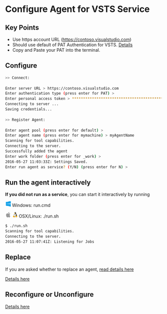 # Configure Agent for VSTS Service

## Key Points

  - Use https account URL (https://contoso.visualstudio.com)  
  - Should use default of PAT Authentication for VSTS.  [Details](roles.md)
  - Copy and Paste your PAT into the terminal.

## Configure

```bash
>> Connect:

Enter server URL > https://contoso.visualstudio.com
Enter authentication type (press enter for PAT) >
Enter personal access token > ****************************************************
Connecting to server ...
Saving credentials...

>> Register Agent:

Enter agent pool (press enter for default) > 
Enter agent name (press enter for mymachine) > myAgentName
Scanning for tool capabilities.
Connecting to the server.
Successfully added the agent
Enter work folder (press enter for _work) >
2016-05-27 11:03:33Z: Settings Saved.
Enter run agent as service? (Y/N) (press enter for N) >
```

## Run the agent interactively

**If you did not run as a service**, you can start it interactively by running

![win](../res/win_sm.png) Windows: run.cmd  

![osx](../res/apple_sm.png) ![linux](../res/linux_sm.png) OSX/Linux: ./run.sh

```bash
$ ./run.sh 
Scanning for tool capabilities.
Connecting to the server.
2016-05-27 11:07:41Z: Listening for Jobs
```

## Replace

If you are asked whether to replace an agent, [read details here](moreconfig.md)

[Details here](moreconfig.md)

## Reconfigure or Unconfigure

[Details here](moreconfig.md)


